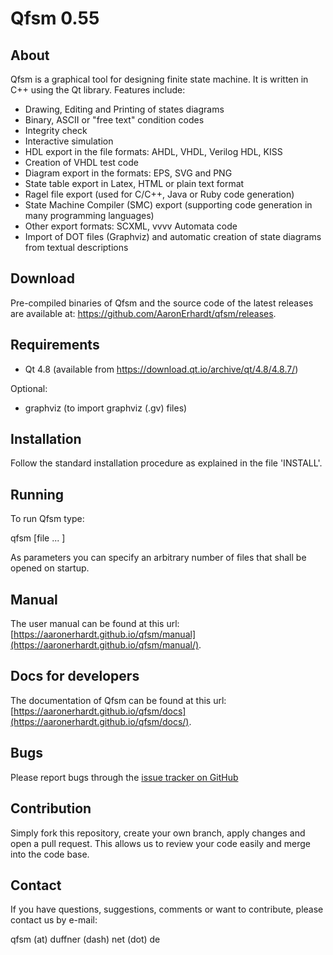 Qfsm 0.55
=========

About
-----
Qfsm is a graphical tool for designing finite state machine.
It is written in C++ using the Qt library.
Features include:

- Drawing, Editing and Printing of states diagrams
- Binary, ASCII or "free text" condition codes
- Integrity check
- Interactive simulation
- HDL export in the file formats: AHDL, VHDL, Verilog HDL, KISS
- Creation of VHDL test code
- Diagram export in the formats: EPS, SVG and PNG
- State table export in Latex, HTML or plain text format
- Ragel file export (used for C/C++, Java or Ruby code generation)
- State Machine Compiler (SMC) export (supporting code generation in many programming languages)
- Other export formats: SCXML, vvvv Automata code
- Import of DOT files (Graphviz) and automatic creation of state diagrams from textual descriptions


Download
--------
Pre-compiled binaries of Qfsm and the source code of the latest releases are available at: https://github.com/AaronErhardt/qfsm/releases.


Requirements
------------
- Qt 4.8 (available from https://download.qt.io/archive/qt/4.8/4.8.7/)

Optional:
- graphviz  (to import graphviz (.gv) files)


Installation
------------
Follow the standard installation procedure as explained in the file 'INSTALL'.


Running
-------
To run Qfsm type:

qfsm [file ... ]

As parameters you can specify an arbitrary number of files that
shall be opened on startup.


Manual
------
The user manual can be found at this url: [https://aaronerhardt.github.io/qfsm/manual](https://aaronerhardt.github.io/qfsm/manual/).


Docs for developers
------
The documentation of Qfsm can be found at this url: [https://aaronerhardt.github.io/qfsm/docs](https://aaronerhardt.github.io/qfsm/docs/).


Bugs
----
Please report bugs through the [issue tracker on GitHub](https://github.com/AaronErhardt/qfsm)


Contribution
-------
Simply fork this repository, create your own branch, apply changes and open a pull request. This allows us to review your code easily and merge into the code base.

Contact
-------
If you have questions, suggestions, comments or want to contribute,
please contact us by e-mail:

qfsm (at) duffner (dash) net (dot) de

